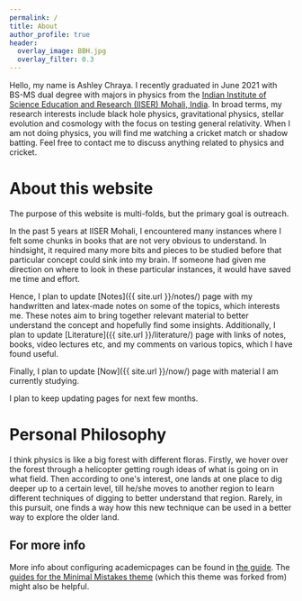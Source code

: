 ```yaml
---
permalink: /
title: About
author_profile: true
header:
  overlay_image: BBH.jpg
  overlay_filter: 0.3
---
```


Hello, my name is Ashley Chraya. I recently graduated in June 2021 with BS-MS dual degree with majors in physics from the [Indian Institute of Science Education and Research (IISER) Mohali, India](https://www.iisermohali.ac.in/). In broad terms, my research interests include black hole physics, gravitational physics, stellar evolution and cosmology with the focus on testing general relativity. When I am not doing physics, you will find me watching a cricket match or shadow batting. Feel free to contact me to discuss anything related to physics and cricket.

About this website
======
The purpose of this website is multi-folds, but the primary goal is outreach. 

In the past 5 years at IISER Mohali, I encountered many instances where I felt some chunks in books that are not very obvious to understand. In hindsight, it required many more bits and pieces to be studied before that particular concept could sink into my brain. If someone had given me direction on where to look in these particular instances, it would have saved me time and effort. 

Hence, I plan to update [Notes]({{ site.url }}/notes/) page with my handwritten and latex-made notes on some of the topics, which interests me. These notes aim to bring together relevant material to better understand the concept and hopefully find some insights. Additionally, I plan to update [Literature]({{ site.url }}/literature/) page with links of notes, books, video lectures etc, and my comments on various topics, which I have found useful.

Finally, I plan to update [Now]({{ site.url }}/now/) page with material I am currently studying.

I plan to keep updating pages for next few months.

Personal Philosophy
======
I think physics is like a big forest with different floras. Firstly, we hover over the forest through a helicopter getting rough ideas of what is going on in what field. Then according to one's interest, one lands at one place to dig deeper up to a certain level, till he/she moves to another region to learn different techniques of digging to better understand that region. Rarely, in this pursuit, one finds a way how this new technique can be used in a better way to explore the older land.

For more info
------
More info about configuring academicpages can be found in [the guide](https://academicpages.github.io/markdown/). The [guides for the Minimal Mistakes theme](https://mmistakes.github.io/minimal-mistakes/docs/configuration/) (which this theme was forked from) might also be helpful.
